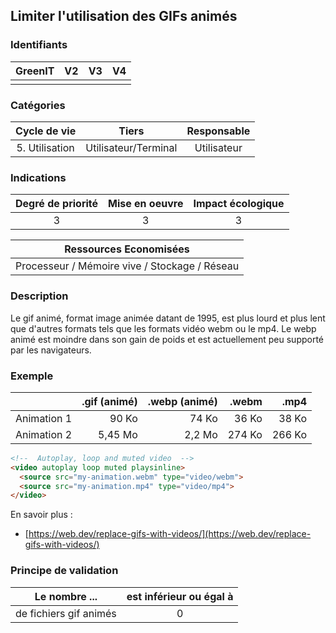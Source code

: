 ## Limiter l'utilisation des GIFs animés

### Identifiants

| GreenIT |  V2  |  V3  |  V4  |
|:-------:|:----:|:----:|:----:|
|      |   |   |      |

### Catégories

| Cycle de vie |  Tiers  |  Responsable  |
|:---------:|:----:|:----:|
| 5. Utilisation | Utilisateur/Terminal | Utilisateur |

### Indications

| Degré de priorité |      Mise en oeuvre       |  Impact écologique    |
|:-------------------:|:-------------------------:|:---------------------:|
| 3 | 3 | 3 |

|Ressources Economisées                                      |
|:----------------------------------------------------------:|
|Processeur / Mémoire vive / Stockage / Réseau    |

### Description

Le gif animé, format image animée datant de 1995, est plus lourd et plus lent que d'autres formats tels que les formats vidéo webm ou le mp4.
Le webp animé est moindre dans son gain de poids et est actuellement peu supporté par les navigateurs.

### Exemple

|   | .gif (animé)          | .webp (animé) |.webm | .mp4 | 
| :--------------- |---------------:| -----:| -----:| -----:|
| Animation 1 | 90 Ko  | 74 Ko |   36 Ko       |  38 Ko |
| Animation 2 | 5,45 Mo  |2,2 Mo | 274 Ko          |   266 Ko | 

```html
<!--  Autoplay, loop and muted video  -->
<video autoplay loop muted playsinline>
  <source src="my-animation.webm" type="video/webm">
  <source src="my-animation.mp4" type="video/mp4">
</video>
```

En savoir plus :
- [https://web.dev/replace-gifs-with-videos/](https://web.dev/replace-gifs-with-videos/)


### Principe de validation

| Le nombre ... |     est inférieur ou égal à   |  
|-------------------|:-------------------------:|
| de fichiers gif animés    |  0 |
